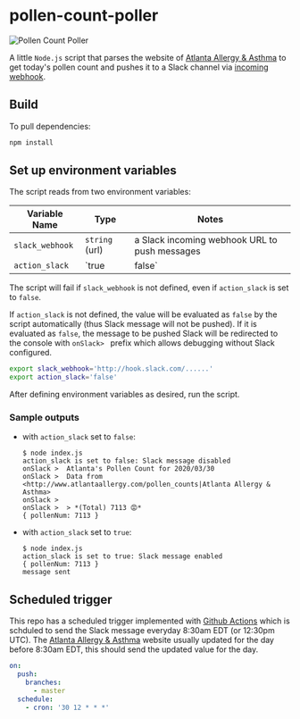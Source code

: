 # pollen-count-poller

![Pollen Count Poller](https://github.com/ilho-tiger/pollen-count-poller/workflows/Pollen%20Count%20Poller/badge.svg)

A little `Node.js` script that parses the website of [Atlanta Allergy & Asthma][Atlanta Allergy & Asthma] to get today's pollen count and pushes it to a Slack channel via [incoming webhook][incoming webhook]. 

## Build

To pull dependencies:

```sh
npm install
```

## Set up environment variables

The script reads from two environment variables:

| Variable Name   | Type           | Notes                                                                |
| --------------- | -------------- | -------------------------------------------------------------------- |
| `slack_webhook` | `string` (url) | a Slack incoming webhook URL to push messages                        |
| `action_slack`  | `true|false`   | send Slack message if `true`, redirect messages to console otherwise |

The script will fail if `slack_webhook` is not defined, even if `action_slack` is set to `false`. 

If `action_slack` is not defined, the value will be evaluated as `false` by the script automatically (thus Slack message will not be pushed). If it is evaluated as `false`, the message to be pushed Slack will be redirected to the console with `onSlack> ` prefix which allows debugging without Slack configured.

```sh
export slack_webhook='http://hook.slack.com/......'
export action_slack='false'
```

After defining environment variables as desired, run the script.

### Sample outputs

- with `action_slack` set to `false`:

    ```console
    $ node index.js
    action_slack is set to false: Slack message disabled
    onSlack >  Atlanta's Pollen Count for 2020/03/30
    onSlack >  Data from <http://www.atlantaallergy.com/pollen_counts|Atlanta Allergy & Asthma>
    onSlack >  
    onSlack >  > *(Total) 7113 😡*
    { pollenNum: 7113 }
    ```

- with `action_slack` set to `true`:

    ```console
    $ node index.js             
    action_slack is set to true: Slack message enabled
    { pollenNum: 7113 }
    message sent
    ```

## Scheduled trigger

This repo has a scheduled trigger implemented with [Github Actions][actions] which is schduled to send the Slack message everyday 8:30am EDT (or 12:30pm UTC). The [Atlanta Allergy & Asthma] website usually updated for the day before 8:30am EDT, this should send the updated value for the day.

```yaml
on:
  push:
    branches:
      - master
  schedule:
    - cron: '30 12 * * *'
```

[Atlanta Allergy & Asthma]: http://www.atlantaallergy.com/pollen_counts
[incoming webhook]: https://api.slack.com/messaging/webhooks
[actions]: https://github.com/ilho-tiger/pollen-count-poller/actions